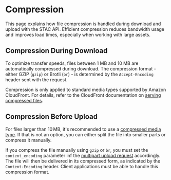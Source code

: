 # Compression

This page explains how file compression is handled during download and upload with the STAC API.
Efficient compression reduces bandwidth usage and improves load times, especially when working with large assets.

## Compression During Download

To optimize transfer speeds, files between 1 MB and 10 MB are automatically compressed during download.
The compression format - either GZIP (`gzip`) or Brotli (`br`) - is determined by the `Accept-Encoding` header sent with the request.

Compression is only applied to standard media types supported by Amazon CloudFront.
For details, refer to the CloudFront documentation on [serving compressed files](https://docs.aws.amazon.com/AmazonCloudFront/latest/DeveloperGuide/ServingCompressedFiles.html#compressed-content-cloudfront-file-types).

## Compression Before Upload

For files larger than 10 MB, it's recommended to use a [compressed media type](/download-data/stac-api/supported-media).
If that is not an option, you can either split the file into smaller parts or compress it manually.

If you compress the file manually using `gzip` or `br`, you must set the `content_encoding` parameter inf the [multipart upload request](https://data.geo.admin.ch/api/stac/static/spec/v1/apitransactional.html#tag/Asset-Upload-Management/operation/createAssetUpload) accordingly.
The file will then be delivered in its compressed form, as indicated by the `Content-Encoding` header.
Client applications must be able to handle this compression format.
